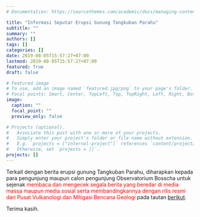 ```yaml
---
# Documentation: https://sourcethemes.com/academic/docs/managing-content/

title: "Informasi Seputar Erupsi Gunung Tangkuban Parahu"
subtitle: ""
summary: ""
authors: []
tags: []
categories: []
date: 2019-08-05T15:57:27+07:00
lastmod: 2019-08-05T15:57:27+07:00
featured: True
draft: false

# Featured image
# To use, add an image named `featured.jpg/png` to your page's folder.
# Focal points: Smart, Center, TopLeft, Top, TopRight, Left, Right, BottomLeft, Bottom, BottomRight.
image:
  caption: ""
  focal_point: ""
  preview_only: false

# Projects (optional).
#   Associate this post with one or more of your projects.
#   Simply enter your project's folder or file name without extension.
#   E.g. `projects = ["internal-project"]` references `content/project/deep-learning/index.md`.
#   Otherwise, set `projects = []`.
projects: []
---
```


Terkait dengan berita erupsi gunung Tangkuban Parahu, diharapkan kepada para pengunjung maupun calon pengunjung Observatorium Bosscha untuk sejenak <font color='red'>membaca dan mengecek segala berita yang beredar di media massa maupun media sosial serta membandingkannya dengan rilis resmi dari Pusat Vulkanologi dan Mitigasi Bencana Geologi</font> pada tautan <a href="http://www.vsi.esdm.go.id/index.php/gunungapi/aktivitas-gunungapi" target=_blank>berikut</a>.

Terima kasih.
